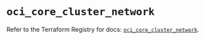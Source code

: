 # `oci_core_cluster_network`

Refer to the Terraform Registry for docs: [`oci_core_cluster_network`](https://registry.terraform.io/providers/oracle/oci/6.37.0/docs/resources/core_cluster_network).
